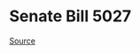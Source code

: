 # Senate Bill 5027

[Source](http://lawfilesext.leg.wa.gov/biennium/2023-24/Pdf/Bills/Senate%20Bills/5027.pdf)